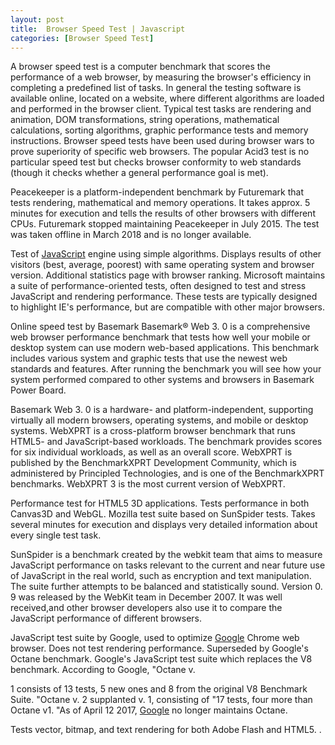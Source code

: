 ```yaml
---
layout: post
title:  Browser Speed Test | Javascript
categories: [Browser Speed Test]
---
```


A browser speed test is a computer benchmark that scores the performance of a web browser, by measuring the browser's efficiency in completing a predefined list of tasks. In general the testing software is available online, located on a website, where different algorithms are loaded and performed in the browser client. Typical test tasks are rendering and animation, DOM transformations, string operations, mathematical calculations, sorting algorithms, graphic performance tests and memory instructions. Browser speed tests have been used during browser wars to prove superiority of specific web browsers. The popular Acid3 test is no particular speed test but checks browser conformity to web standards (though it checks whether a general performance goal is met).

Peacekeeper is a platform-independent benchmark by Futuremark that tests rendering, mathematical and memory operations. It takes approx. 5 minutes for execution and tells the results of other browsers with different CPUs. Futuremark stopped maintaining Peacekeeper in July 2015. The test was taken offline in March 2018 and is no longer available.

Test of [JavaScript](https://org1979.github.io/Chakra-Javascript-Engine) engine using simple algorithms. Displays results of other visitors (best, average, poorest) with same operating system and browser version. Additional statistics page with browser ranking. Microsoft maintains a suite of performance-oriented tests, often designed to test and stress JavaScript and rendering performance. These tests are typically designed to highlight IE's performance, but are compatible with other major browsers.

Online speed test by Basemark Basemark® Web 3. 0 is a comprehensive web browser performance benchmark that tests how well your mobile or desktop system can use modern web-based applications. This benchmark includes various system and graphic tests that use the newest web standards and features. After running the benchmark you will see how your system performed compared to other systems and browsers in Basemark Power Board.

Basemark Web 3. 0 is a hardware- and platform-independent, supporting virtually all modern browsers, operating systems, and mobile or desktop systems. WebXPRT is a cross-platform browser benchmark that runs HTML5- and JavaScript-based workloads. The benchmark provides scores for six individual workloads, as well as an overall score. WebXPRT is published by the BenchmarkXPRT Development Community, which is administered by Principled Technologies, and is one of the BenchmarkXPRT benchmarks. WebXPRT 3 is the most current version of WebXPRT.

Performance test for HTML5 3D applications. Tests performance in both Canvas3D and WebGL. Mozilla test suite based on SunSpider tests. Takes several minutes for execution and displays very detailed information about every single test task.

SunSpider is a benchmark created by the webkit team that aims to measure JavaScript performance on tasks relevant to the current and near future use of JavaScript in the real world, such as encryption and text manipulation. The suite further attempts to be balanced and statistically sound. Version 0. 9 was released by the WebKit team in December 2007. It was well received,and other browser developers also use it to compare the JavaScript performance of different browsers.

JavaScript test suite by Google, used to optimize [Google](https://org1981.github.io/Google-Custom-Search) Chrome web browser. Does not test rendering performance. Superseded by Google's Octane benchmark. Google's JavaScript test suite which replaces the V8 benchmark. According to Google, "Octane v.

1 consists of 13 tests, 5 new ones and 8 from the original V8 Benchmark Suite. "Octane v. 2 supplanted v. 1, consisting of "17 tests, four more than Octane v1. "As of April 12 2017, [Google](https://org1981.github.io/Google-Search) no longer maintains Octane.

Tests vector, bitmap, and text rendering for both Adobe Flash and HTML5. .

